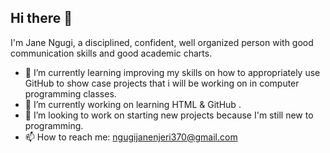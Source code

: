 ## Hi there 👋

I'm Jane Ngugi, a disciplined, confident, well organized person with good 
communication skills and good academic charts. 

 
- 🌱 I’m currently learning improving my skills on how to appropriately use GitHub to show case projects that i will be working on in computer programming classes.
- 🔭 I’m currently working on learning HTML & GitHub .
- 👯 I’m looking to work on starting new projects because I'm still new to programming.
- 📫 How to reach me: ngugijanenjeri370@gmail.com

  
